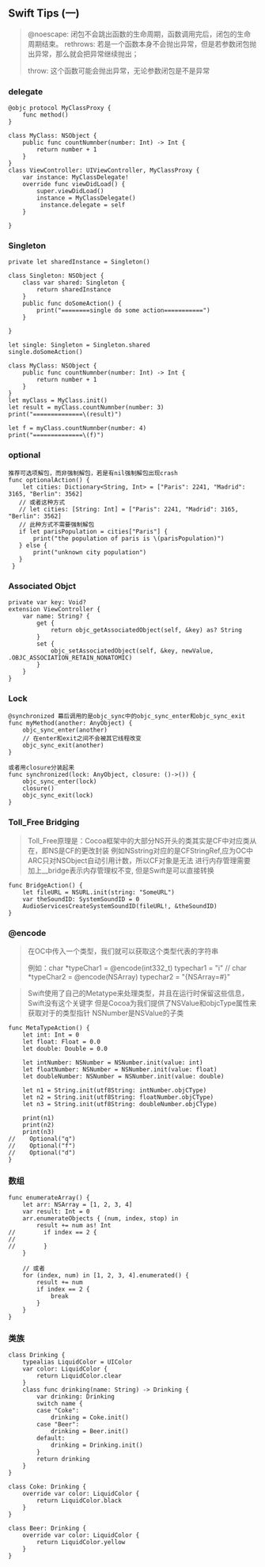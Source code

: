 ## Swift Tips (一)
> @noescape: 闭包不会跳出函数的生命周期，函数调用完后，闭包的生命周期结束。
> rethrows: 若是一个函数本身不会抛出异常，但是若参数闭包抛出异常，那么就会把异常继续抛出；
> 
> throw: 这个函数可能会抛出异常，无论参数闭包是不是异常
     
     
### delegate
```
@objc protocol MyClassProxy {
    func method()
}

class MyClass: NSObject {
    public func countNumnber(number: Int) -> Int {
        return number + 1
    }
}
class ViewController: UIViewController, MyClassProxy {
	var instance: MyClassDelegate!
	override func viewDidLoad() {
        super.viewDidLoad()
        instance = MyClassDelegate()
   		 instance.delegate = self
	}	
	
}
```

### Singleton
```
private let sharedInstance = Singleton()

class Singleton: NSObject {
    class var shared: Singleton {
        return sharedInstance
    }
    public func doSomeAction() {
        print("========single do some action===========")
    }
    
}

let single: Singleton = Singleton.shared
single.doSomeAction()

```
```
class MyClass: NSObject {
    public func countNumnber(number: Int) -> Int {
        return number + 1
    }
}
let myClass = MyClass.init()
let result = myClass.countNumnber(number: 3)
print("==============\(result)")
        
let f = myClass.countNumnber(number: 4)
print("==============\(f)")
```

### optional
```
推荐可选项解包，而非强制解包，若是有nil强制解包出现crash
func optionalAction() {
	let cities: Dictionary<String, Int> = ["Paris": 2241, "Madrid": 3165, "Berlin": 3562]
   // 或者这种方式
   // let cities: [String: Int] = ["Paris": 2241, "Madrid": 3165, "Berlin": 3562]
   // 此种方式不需要强制解包
   if let parisPopulation = cities["Paris"] {
       print("the population of paris is \(parisPopulation)")
   } else {
       print("unknown city population")
   }
 }
```

### Associated Objct
```
private var key: Void?
extension ViewController {
    var name: String? {
        get {
            return objc_getAssociatedObject(self, &key) as? String
        }
        set {
            objc_setAssociatedObject(self, &key, newValue, .OBJC_ASSOCIATION_RETAIN_NONATOMIC)
        }
    }
}
```

### Lock
```
@synchronized 幕后调用的是objc_sync中的objc_sync_enter和objc_sync_exit
func myMethod(another: AnyObject) {
    objc_sync_enter(another)
    // 在enter和exit之间不会被其它线程改变
    objc_sync_exit(another)
}

或者用closure分装起来
func synchronized(lock: AnyObject, closure: ()->()) {
    objc_sync_enter(lock)
    closure()
    objc_sync_exit(lock)
}
```

### Toll_Free Bridging
> Toll_Free原理是：Cocoa框架中的大部分NS开头的类其实是CF中对应类从在，即NS是CF的更改封装
> 例如NSstring对应的是CFStringRef,应为OC中ARC只对NSObject自动引用计数，所以CF对象是无法
> 进行内存管理需要加上__bridge表示内存管理权不变, 但是Swift是可以直接转换
> 

```
func BridgeAction() {
    let fileURL = NSURL.init(string: "SomeURL")
    var theSoundID: SystemSoundID = 0
    AudioServicesCreateSystemSoundID(fileURL!, &theSoundID)
}
```

### @encode
> 在OC中传入一个类型，我们就可以获取这个类型代表的字符串
> 
> 例如：char *typeChar1 = @encode(int332_t) typechar1 = "i"
// char *typeChar2 = @encode(NSArray) typechar2 = "{NSArray=#}"

> Swift使用了自己的Metatype来处理类型，并且在运行时保留这些信息，Swift没有这个关键字
> 但是Cocoa为我们提供了NSValue和objcType属性来获取对于的类型指针
> NSNumber是NSValue的子类

```
func MetaTypeAction() {
    let int: Int = 0
    let float: Float = 0.0
    let double: Double = 0.0
    
    let intNumber: NSNumber = NSNumber.init(value: int)
    let floatNumber: NSNumber = NSNumber.init(value: float)
    let doubleNumber: NSNumber = NSNumber.init(value: double)
    
    let n1 = String.init(utf8String: intNumber.objCType)
    let n2 = String.init(utf8String: floatNumber.objCType)
    let n3 = String.init(utf8String: doubleNumber.objCType)
    
    print(n1)
    print(n2)
    print(n3)
//    Optional("q")
//    Optional("f")
//    Optional("d")
}

```
### 数组
```
func enumerateArray() {
    let arr: NSArray = [1, 2, 3, 4]
    var result: Int = 0
    arr.enumerateObjects { (num, index, stop) in
        result += num as! Int
//        if index == 2 {
//
//        }
    }
    
    // 或者
    for (index, num) in [1, 2, 3, 4].enumerated() {
        result += num
        if index == 2 {
            break
        }
    }
}
```

### 类族
```
class Drinking {
    typealias LiquidColor = UIColor
    var color: LiquidColor {
        return LiquidColor.clear
    }
    class func drinking(name: String) -> Drinking {
        var drinking: Drinking
        switch name {
        case "Coke":
            drinking = Coke.init()
        case "Beer":
            drinking = Beer.init()
        default:
            drinking = Drinking.init()
        }
        return drinking
    }
}

class Coke: Drinking {
    override var color: LiquidColor {
        return LiquidColor.black
    }
}

class Beer: Drinking {
    override var color: LiquidColor {
        return LiquidColor.yellow
    }
}
```


